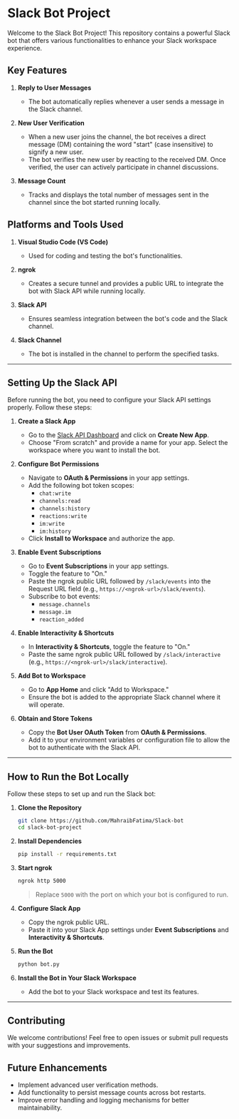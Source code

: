 # Slack Bot Project

Welcome to the Slack Bot Project! This repository contains a powerful Slack bot that offers various functionalities to enhance your Slack workspace experience.

## Key Features

1. **Reply to User Messages**
   - The bot automatically replies whenever a user sends a message in the Slack channel.

2. **New User Verification**
   - When a new user joins the channel, the bot receives a direct message (DM) containing the word "start" (case insensitive) to signify a new user.
   - The bot verifies the new user by reacting to the received DM. Once verified, the user can actively participate in channel discussions.

3. **Message Count**
   - Tracks and displays the total number of messages sent in the channel since the bot started running locally.


## Platforms and Tools Used

1. **Visual Studio Code (VS Code)**
   - Used for coding and testing the bot's functionalities.

2. **ngrok**
   - Creates a secure tunnel and provides a public URL to integrate the bot with Slack API while running locally.

3. **Slack API**
   - Ensures seamless integration between the bot's code and the Slack channel.

4. **Slack Channel**
   - The bot is installed in the channel to perform the specified tasks.

---

## Setting Up the Slack API

Before running the bot, you need to configure your Slack API settings properly. Follow these steps:

1. **Create a Slack App**
   - Go to the [Slack API Dashboard](https://api.slack.com/apps) and click on **Create New App**.
   - Choose "From scratch" and provide a name for your app. Select the workspace where you want to install the bot.

2. **Configure Bot Permissions**
   - Navigate to **OAuth & Permissions** in your app settings.
   - Add the following bot token scopes:
     - `chat:write`
     - `channels:read`
     - `channels:history`
     - `reactions:write`
     - `im:write`
     - `im:history`
   - Click **Install to Workspace** and authorize the app.

3. **Enable Event Subscriptions**
   - Go to **Event Subscriptions** in your app settings.
   - Toggle the feature to "On."
   - Paste the ngrok public URL followed by `/slack/events` into the Request URL field (e.g., `https://<ngrok-url>/slack/events`).
   - Subscribe to bot events:
     - `message.channels`
     - `message.im`
     - `reaction_added`

4. **Enable Interactivity & Shortcuts**
   - In **Interactivity & Shortcuts**, toggle the feature to "On."
   - Paste the same ngrok public URL followed by `/slack/interactive` (e.g., `https://<ngrok-url>/slack/interactive`).

5. **Add Bot to Workspace**
   - Go to **App Home** and click "Add to Workspace."
   - Ensure the bot is added to the appropriate Slack channel where it will operate.

6. **Obtain and Store Tokens**
   - Copy the **Bot User OAuth Token** from **OAuth & Permissions**.
   - Add it to your environment variables or configuration file to allow the bot to authenticate with the Slack API.

---

## How to Run the Bot Locally

Follow these steps to set up and run the Slack bot:

1. **Clone the Repository**
   ```bash
   git clone https://github.com/MahraibFatima/Slack-bot
   cd slack-bot-project
   ```

2. **Install Dependencies**
   ```bash
   pip install -r requirements.txt
   ```

3. **Start ngrok**
   ```bash
   ngrok http 5000
   ```
   > Replace `5000` with the port on which your bot is configured to run.

4. **Configure Slack App**
   - Copy the ngrok public URL.
   - Paste it into your Slack App settings under **Event Subscriptions** and **Interactivity & Shortcuts**.

5. **Run the Bot**
   ```bash
   python bot.py
   ```

6. **Install the Bot in Your Slack Workspace**
   - Add the bot to your Slack workspace and test its features.

---


## Contributing

We welcome contributions! Feel free to open issues or submit pull requests with your suggestions and improvements.

## Future Enhancements

- Implement advanced user verification methods.
- Add functionality to persist message counts across bot restarts.
- Improve error handling and logging mechanisms for better maintainability.
